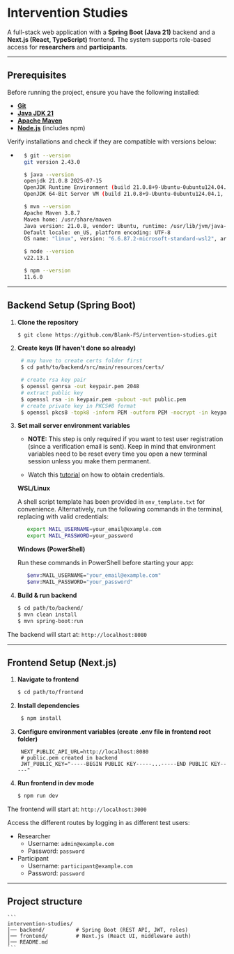 # Intervention Studies

A full-stack web application with a **Spring Boot (Java 21)** backend and a **Next.js (React, TypeScript)** frontend. The system supports role-based access for **researchers** and **participants**.

---

## Prerequisites

Before running the project, ensure you have the following installed:

- **[Git](https://git-scm.com/downloads)**
- **[Java JDK 21](https://www.oracle.com/java/technologies/downloads/)**
- **[Apache Maven](https://maven.apache.org/download.cgi)**
- **[Node.js](https://nodejs.org/en/download)** (includes npm)

Verify installations and check if they are compatible with versions below:

- ```bash
    $ git --version
    git version 2.43.0

    $ java --version
    openjdk 21.0.8 2025-07-15
    OpenJDK Runtime Environment (build 21.0.8+9-Ubuntu-0ubuntu124.04.1)
    OpenJDK 64-Bit Server VM (build 21.0.8+9-Ubuntu-0ubuntu124.04.1, mixed mode, sharing)

    $ mvn --version
    Apache Maven 3.8.7
    Maven home: /usr/share/maven
    Java version: 21.0.8, vendor: Ubuntu, runtime: /usr/lib/jvm/java-21-openjdk-amd64
    Default locale: en_US, platform encoding: UTF-8
    OS name: "linux", version: "6.6.87.2-microsoft-standard-wsl2", arch: "amd64", family: "unix"

    $ node --version
    v22.13.1

    $ npm --version
    11.6.0
  ```

---

## Backend Setup (Spring Boot)

1. **Clone the repository**

   ```bash
   $ git clone https://github.com/Blank-FS/intervention-studies.git
   ```

2. **Create keys (If haven't done so already)**

   ```bash
    # may have to create certs folder first
    $ cd path/to/backend/src/main/resources/certs/

    # create rsa key pair
    $ openssl genrsa -out keypair.pem 2048
    # extract public key
    $ openssl rsa -in keypair.pem -pubout -out public.pem
    # create private key in PKCS#8 format
    $ openssl pkcs8 -topk8 -inform PEM -outform PEM -nocrypt -in keypair.pem -out private.pem
   ```

3. **Set mail server environment variables**

   - **NOTE:** This step is only required if you want to test user registration (since a verification email is sent). Keep in mind that environment variables need to be reset every time you open a new terminal session unless you make them permanent.

   - Watch this [tutorial](https://www.youtube.com/watch?v=ZfEK3WP73eY) on how to obtain credentials.

   **WSL/Linux**

   A shell script template has been provided in `env_template.txt` for convenience. Alternatively, run the following commands in the terminal, replacing with valid credentials:

   ```bash
      export MAIL_USERNAME=your_email@example.com
      export MAIL_PASSWORD=your_password
   ```

   **Windows (PowerShell)**

   Run these commands in PowerShell before starting your app:

   ```bash
      $env:MAIL_USERNAME="your_email@example.com"
      $env:MAIL_PASSWORD="your_password"
   ```

4. **Build & run backend**

   ```bash
   $ cd path/to/backend/
   $ mvn clean install
   $ mvn spring-boot:run
   ```

The backend will start at: `http://localhost:8080`

---

## Frontend Setup (Next.js)

1. **Navigate to frontend**

   ```bash
   $ cd path/to/frontend
   ```

2. **Install dependencies**

   ```bash
    $ npm install
   ```

3. **Configure environment variables (create .env file in frontend root folder)**

   ```
    NEXT_PUBLIC_API_URL=http://localhost:8080
    # public.pem created in backend
    JWT_PUBLIC_KEY="-----BEGIN PUBLIC KEY-----...-----END PUBLIC KEY-----"
   ```

4. **Run frontend in dev mode**

   ```bash
   $ npm run dev
   ```

The frontend will start at: `http://localhost:3000`

Access the different routes by logging in as different test users:

- Researcher
  - Username: `admin@example.com`
  - Password: `password`
- Participant
  - Username: `participant@example.com`
  - Password: `password`

---

## Project structure

    ```
    intervention-studies/
    │── backend/          # Spring Boot (REST API, JWT, roles)
    │── frontend/         # Next.js (React UI, middleware auth)
    │── README.md
    ```
